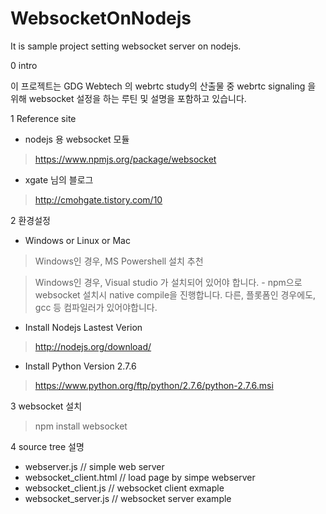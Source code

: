 WebsocketOnNodejs
=================

It is sample project setting websocket server on nodejs.

0 intro 

이 프로젝트는 GDG Webtech 의 webrtc study의 산출물 중 webrtc signaling 을 위해 websocket 설정을 하는 루틴 및 설명을 포함하고 있습니다.

1 Reference site

- nodejs 용 websocket 모듈 
 
> https://www.npmjs.org/package/websocket

- xgate 님의 블로그

>  http://cmohgate.tistory.com/10


2 환경설정

- Windows or Linux or Mac

> Windows인 경우, MS Powershell 설치 추천

> Windows인 경우, Visual studio 가 설치되어 있어야 합니다. - npm으로 websocket 설치시 native compile을 진행합니다. 다른, 플롯폼인 경우에도, gcc 등 컴파일러가 있어야합니다.

- Install Nodejs Lastest Verion

> http://nodejs.org/download/

- Install Python Version 2.7.6 

> https://www.python.org/ftp/python/2.7.6/python-2.7.6.msi
 
3 websocket 설치 

> npm install websocket

4 source tree 설명 
- webserver.js // simple web server
- websocket_client.html	// load page by simpe webserver
- websocket_client.js	// websocket client exmaple
- websocket_server.js // websocket server example




